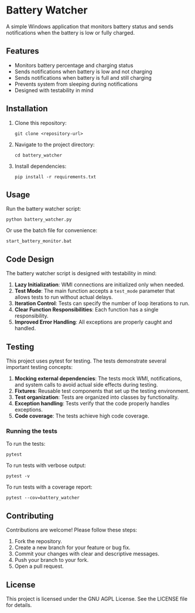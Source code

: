 # Battery Watcher

A simple Windows application that monitors battery status and sends notifications when the battery is low or fully charged.

## Features

- Monitors battery percentage and charging status
- Sends notifications when battery is low and not charging
- Sends notifications when battery is full and still charging
- Prevents system from sleeping during notifications
- Designed with testability in mind

## Installation

1. Clone this repository:
   ```
   git clone <repository-url>
   ```
2. Navigate to the project directory:
   ```
   cd battery_watcher
   ```
3. Install dependencies:
   ```
   pip install -r requirements.txt
   ```

## Usage

Run the battery watcher script:

```
python battery_watcher.py
```

Or use the batch file for convenience:

```
start_battery_monitor.bat
```

## Code Design

The battery watcher script is designed with testability in mind:

1. **Lazy Initialization**: WMI connections are initialized only when needed.
2. **Test Mode**: The main function accepts a `test_mode` parameter that allows tests to run without actual delays.
3. **Iteration Control**: Tests can specify the number of loop iterations to run.
4. **Clear Function Responsibilities**: Each function has a single responsibility.
5. **Improved Error Handling**: All exceptions are properly caught and handled.

## Testing

This project uses pytest for testing. The tests demonstrate several important testing concepts:

1. **Mocking external dependencies**: The tests mock WMI, notifications, and system calls to avoid actual side effects during testing.
2. **Fixtures**: Reusable test components that set up the testing environment.
3. **Test organization**: Tests are organized into classes by functionality.
4. **Exception handling**: Tests verify that the code properly handles exceptions.
5. **Code coverage**: The tests achieve high code coverage.

### Running the tests

To run the tests:

```
pytest
```

To run tests with verbose output:

```
pytest -v
```

To run tests with a coverage report:

```
pytest --cov=battery_watcher
```

## Contributing

Contributions are welcome! Please follow these steps:

1. Fork the repository.
2. Create a new branch for your feature or bug fix.
3. Commit your changes with clear and descriptive messages.
4. Push your branch to your fork.
5. Open a pull request.

## License

This project is licensed under the GNU AGPL License. See the LICENSE file for details.